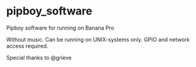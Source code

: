 # pipboy_software
Pipboy software for running on Banana Pro

Without music. Can be running on UNIX-systems only. GPIO and network access required.

Special thanks to @grieve
